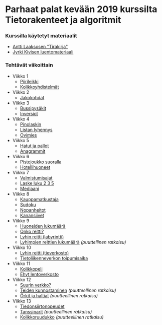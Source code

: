 # Parhaat palat kevään 2019 kurssilta Tietorakenteet ja algoritmit

### Kurssilla käytetyt materiaalit
* [Antti Laaksosen "Tirakirja"](https://github.com/ellikiiski/Tira-lempparit-2019/blob/master/KURSSIMATERIAALI/tirakirja.pdf)
* [Jyrki Kivisen luentomateriaali](https://github.com/ellikiiski/Tira-lempparit-2019/blob/master/KURSSIMATERIAALI/tira-luentomat.pdf)

### Tehtävät viikoittain
* Viikko 1
  * [Piirileikki](https://github.com/ellikiiski/Tira-lempparit-2019/tree/master/TEHTAVAT/Piirileikki)
  * [Kolikkoyhdistelmät](https://github.com/ellikiiski/Tira-lempparit-2019/tree/master/TEHTAVAT/Kolikkoyhdistelmat)
* Viikko 2
  * [Jakokohdat](https://github.com/ellikiiski/Tira-lempparit-2019/tree/master/TEHTAVAT/Jakokohdat)
* Viikko 3
  * [Bussipysäkit](https://github.com/ellikiiski/Tira-lempparit-2019/tree/master/TEHTAVAT/Bussipysakit)
  * [Inversiot](https://github.com/ellikiiski/Tira-lempparit-2019/tree/master/TEHTAVAT/Inversiot)
* Viikko 4
  * [Pinolaskin](https://github.com/ellikiiski/Tira-lempparit-2019/tree/master/TEHTAVAT/Pinolaskin)
  * [Listan lyhennys](https://github.com/ellikiiski/Tira-lempparit-2019/tree/master/TEHTAVAT/ListanLyhennys)
  * [Ovimies](https://github.com/ellikiiski/Tira-lempparit-2019/tree/master/TEHTAVAT/Ovimies)
* Viikko 5
  * [Hatut ja pallot](https://github.com/ellikiiski/Tira-lempparit-2019/tree/master/TEHTAVAT/HatutJaPallot)
  * [Anagrammit](https://github.com/ellikiiski/Tira-lempparit-2019/tree/master/TEHTAVAT/Anagrammit)
* Viikko 6
  * [Pistejoukko suoralla](https://github.com/ellikiiski/Tira-lempparit-2019/tree/master/TEHTAVAT/PistejoukkoSuoralla)
  * [Hotellihuoneet](https://github.com/ellikiiski/Tira-lempparit-2019/tree/master/TEHTAVAT/Hotellihuoneet)
* Viikko 7
  * [Valmistumisajat](https://github.com/ellikiiski/Tira-lempparit-2019/tree/master/TEHTAVAT/Valmistumisajat)
  * [Laske luku 2 3 5](https://github.com/ellikiiski/Tira-lempparit-2019/tree/master/TEHTAVAT/LaskeLuku235)
  * [Mediaani](https://github.com/ellikiiski/Tira-lempparit-2019/tree/master/TEHTAVAT/Mediaani)
* Viikko 8
  * [Kauppamatkustaja](https://github.com/ellikiiski/Tira-lempparit-2019/tree/master/TEHTAVAT/Kauppamatkustaja)
  * [Sudoku](https://github.com/ellikiiski/Tira-lempparit-2019/tree/master/TEHTAVAT/Sudoku)
  * [Nopanheitot](https://github.com/ellikiiski/Tira-lempparit-2019/tree/master/TEHTAVAT/Nopanheitot)
  * [Kanansiivet](https://github.com/ellikiiski/Tira-lempparit-2019/tree/master/TEHTAVAT/Kanansiivet)
* Viikko 9
  * [Huoneiden lukumäärä](https://github.com/ellikiiski/Tira-lempparit-2019/tree/master/TEHTAVAT/HuoneidenLukumaara)
  * [Onko reitti?](https://github.com/ellikiiski/Tira-lempparit-2019/tree/master/TEHTAVAT/OnkoReitti)
  * [Lyhin reitti (labyrintti)](https://github.com/ellikiiski/Tira-lempparit-2019/tree/master/TEHTAVAT/LyhinReittiLabyrintti)
  * [Lyhimpien reittien lukumäärä](https://github.com/ellikiiski/Tira-lempparit-2019/tree/master/TEHTAVAT/KuinkaMontaLyhintaReittia) <em>(puuttellinen ratkaisu)</em>
* Viikko 10
  * [Lyhin reitti (tieverkosto)](https://github.com/ellikiiski/Tira-lempparit-2019/tree/master/TEHTAVAT/LyhinReittiTieverkosto)
  * [Tietoliikenneverkon toipumisaika](https://github.com/ellikiiski/Tira-lempparit-2019/tree/master/TEHTAVAT/LyhinReittiTieverkosto)
* Viikko 11
  * [Kolikkopeli](https://github.com/ellikiiski/Tira-lempparit-2019/tree/master/TEHTAVAT/Kolikkopeli)
  * [Ehyt lentoverkosto](https://github.com/ellikiiski/Tira-lempparit-2019/tree/master/TEHTAVAT/EhytLentoverkosto)
* Viikko 12
  * [Suurin verkko?](https://github.com/ellikiiski/Tira-lempparit-2019/tree/master/TEHTAVAT/SuurinVerkko)
  * [Teiden kunnostaminen](https://github.com/ellikiiski/Tira-lempparit-2019/tree/master/TEHTAVAT/TeidenKunnostus) <em>(puutteellinen ratkaisu)</em>
  * [Örkit ja haltiat](https://github.com/ellikiiski/Tira-lempparit-2019/tree/master/TEHTAVAT/OrkitJaHaltiat) <em>(puutteellinen ratkaisu)</em>
* Viikko 13
  * [Tiedonsiirtonopeudet](https://github.com/ellikiiski/Tira-lempparit-2019/tree/master/TEHTAVAT/Tiedonsiirtonopeudet)
  * [Tanssiparit](https://github.com/ellikiiski/Tira-lempparit-2019/tree/master/TEHTAVAT/Tanssiparit) <em>(puutteellinen ratkaisu)</em>
  * [Kolikkoruudukko](https://github.com/ellikiiski/Tira-lempparit-2019/tree/master/TEHTAVAT/Kolikkoruudukko) <em>(puutteellinen ratkaisu)</em>
